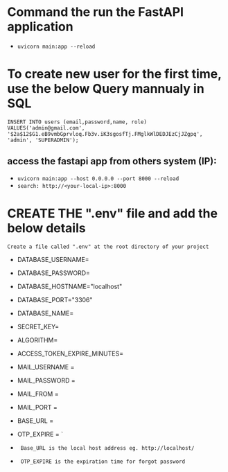 # Command the run the FastAPI application
- `uvicorn main:app --reload`

# To create new user for the first time, use the below Query mannualy in SQL
``` INSERT INTO users (email,password,name, role) VALUES('admin@gmail.com', '$2a$12$G1.eB9vmbGprvloq.Fb3v.iK3sgosfTj.FMglkWlDEDJEzCjJZgpq', 'admin', 'SUPERADMIN'); ```

## access the fastapi app from others system (IP):
- `uvicorn main:app --host 0.0.0.0 --port 8000 --reload`
- `search: http://<your-local-ip>:8000`

# CREATE THE ".env" file and add the below details
```Create a file called ".env" at the root directory of your project ``` 

- DATABASE_USERNAME=     
- DATABASE_PASSWORD=
- DATABASE_HOSTNAME="localhost"
- DATABASE_PORT="3306"
- DATABASE_NAME=

- SECRET_KEY=
- ALGORITHM=
- ACCESS_TOKEN_EXPIRE_MINUTES=

- MAIL_USERNAME = 
- MAIL_PASSWORD = 
- MAIL_FROM = 
- MAIL_PORT = 
- BASE_URL = 
- OTP_EXPIRE = `

- ` Base_URL is the local host address eg. http://localhost/`
- ` OTP_EXPIRE is the expiration time for forgot password`

